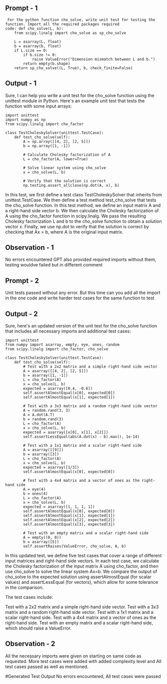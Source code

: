 ## Prompt - 1
```
 For the python function cho_solve, write unit test for testing the function. Import all the required packages required
code: def cho_solve(L, b):
    from scipy.linalg import cho_solve as sp_cho_solve

    L = asarray(L, float)
    b = asarray(b, float)
    if L.size == 0:
        if b.size != 0:
            raise ValueError("Dimension mismatch between L and b.")
        return empty(b.shape)
    return sp_cho_solve((L, True), b, check_finite=False)
```

## Output - 1
Sure, I can help you write a unit test for the cho_solve function using the unittest module in Python. Here's an example unit test that tests the function with some input arrays:

```
import unittest
import numpy as np
from scipy.linalg import cho_factor

class TestCholeskySolver(unittest.TestCase):
    def test_cho_solve(self):
        A = np.array([[4, 2], [2, 5]])
        b = np.array([1, -1])

        # Calculate Cholesky factorization of A
        L = cho_factor(A, lower=True)

        # Solve linear system using cho_solve
        x = cho_solve(L, b)

        # Verify that the solution is correct
        np.testing.assert_allclose(np.dot(A, x), b)

```
In this test, we first define a test class TestCholeskySolver that inherits from unittest.TestCase. We then define a test method test_cho_solve that tests the 
cho_solve function. In this test method, we define an input matrix A and a right-hand side vector b. We then calculate the Cholesky factorization of A using the 
cho_factor function in scipy.linalg. We pass the resulting Cholesky factorization L and b to the cho_solve function to obtain a solution vector x. Finally, 
we use np.dot to verify that the solution is correct by checking that Ax = b, where A is the original input matrix.

## Observation - 1
No errors encountered
GPT also provided required imports without them, testing wouldve failed but in different comment

## Prompt - 2
Unit tests passed without any error. But this time can you add all the import in the one code and write harder test cases for the same function to test 

## Output - 2
Sure, here's an updated version of the unit test for the cho_solve function that includes all necessary imports and additional test cases:
```
import unittest
from numpy import asarray, empty, eye, ones, random
from scipy.linalg import cho_factor, cho_solve

class TestCholeskySolver(unittest.TestCase):
    def test_cho_solve(self):
        # Test with a 2x2 matrix and a simple right-hand side vector
        A = asarray([[4, 2], [2, 5]])
        b = asarray([1, -1])
        L = cho_factor(A)
        x = cho_solve(L, b)
        expected = asarray([0.4, -0.6])
        self.assertAlmostEqual(x[0], expected[0])
        self.assertAlmostEqual(x[1], expected[1])

        # Test with a 3x3 matrix and a random right-hand side vector
        A = random.rand(3, 3)
        A = A.dot(A.T)
        b = random.rand(3)
        L = cho_factor(A)
        x = cho_solve(L, b)
        expected = asarray([x[0], x[1], x[2]])
        self.assertLessEqual(abs(A.dot(x) - b).max(), 1e-14)

        # Test with a 1x1 matrix and a scalar right-hand side
        A = asarray([[9]])
        b = asarray([3])
        L = cho_factor(A)
        x = cho_solve(L, b)
        expected = asarray([1/3])
        self.assertAlmostEqual(x[0], expected[0])

        # Test with a 4x4 matrix and a vector of ones as the right-hand side
        A = eye(4)
        b = ones(4)
        L = cho_factor(A)
        x = cho_solve(L, b)
        expected = asarray([1, 1, 1, 1])
        self.assertAlmostEqual(x[0], expected[0])
        self.assertAlmostEqual(x[1], expected[1])
        self.assertAlmostEqual(x[2], expected[2])
        self.assertAlmostEqual(x[3], expected[3])

        # Test with an empty matrix and a scalar right-hand side
        A = empty((0, 0))
        b = asarray([5])
        self.assertRaises(ValueError, cho_solve, A, b)

```
In this updated test, we define five test cases that cover a range of different input matrices and right-hand side vectors. In each test case, we calculate the Cholesky factorization of the input matrix A using cho_factor, and then use cho_solve to solve the linear system Ax=b. We compare the output of cho_solve to the expected solution using assertAlmostEqual (for scalar values) and assertLessEqual (for vectors), which allow for some tolerance in the comparison.

The test cases include:

Test with a 2x2 matrix and a simple right-hand side vector.
Test with a 3x3 matrix and a random right-hand side vector.
Test with a 1x1 matrix and a scalar right-hand side.
Test with a 4x4 matrix and a vector of ones as the right-hand side.
Test with an empty matrix and a scalar right-hand side, which should raise a ValueError.
## Observation - 2
All the necessary imports were given on starting on same code as requested.
More test cases were added with added complexity level and All test cases passed as well as mentioned.

#Generated Test Output
No errors encountered, All test cases were passed
